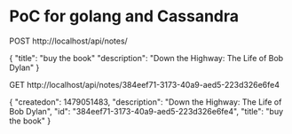 PoC for golang and Cassandra
============================

POST http://localhost/api/notes/ 

{
    "title": "buy the book" 
    "description": "Down the Highway: The Life of Bob Dylan"
}


GET http://localhost/api/notes/384eef71-3173-40a9-aed5-223d326e6fe4

{
    "createdon": 1479051483, 
    "description": "Down the Highway: The Life of Bob Dylan", 
    "id": "384eef71-3173-40a9-aed5-223d326e6fe4", 
    "title": "buy the book"
}

